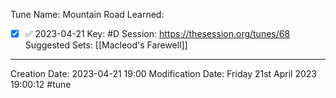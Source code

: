 Tune Name: Mountain Road
Learned: 
- [x]  ✅ 2023-04-21
Key: #D
Session: https://thesession.org/tunes/68
Suggested Sets: [[Macleod's Farewell]]

---
Creation Date: 2023-04-21 19:00
Modification Date: Friday 21st April 2023 19:00:12
#tune
